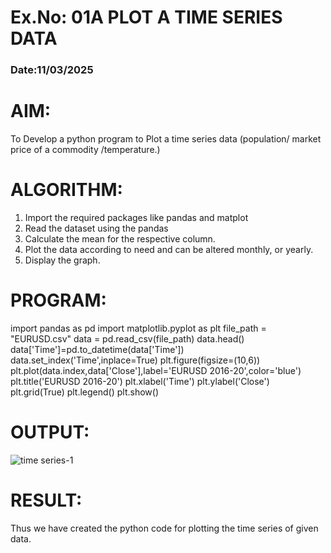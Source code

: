 # Ex.No: 01A PLOT A TIME SERIES DATA
###  Date:11/03/2025

# AIM:
To Develop a python program to Plot a time series data (population/ market price of a commodity
/temperature.)
# ALGORITHM:
1. Import the required packages like pandas and matplot
2. Read the dataset using the pandas
3. Calculate the mean for the respective column.
4. Plot the data according to need and can be altered monthly, or yearly.
5. Display the graph.
# PROGRAM:
import pandas as pd
import matplotlib.pyplot as plt
file_path = "EURUSD.csv" 
data = pd.read_csv(file_path)
data.head()
data['Time']=pd.to_datetime(data['Time'])
data.set_index('Time',inplace=True)
plt.figure(figsize=(10,6))
plt.plot(data.index,data['Close'],label='EURUSD 2016-20',color='blue')
plt.title('EURUSD 2016-20')
plt.xlabel('Time')
plt.ylabel('Close')
plt.grid(True)
plt.legend()
plt.show()
# OUTPUT:
![time series-1](https://github.com/user-attachments/assets/467c9a38-f1b6-40d2-bc55-671b4549ba5e)
# RESULT:
Thus we have created the python code for plotting the time series of given data.
